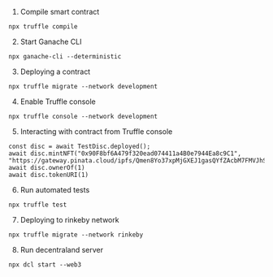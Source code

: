 1. Compile smart contract  
```
npx truffle compile
```

2. Start Ganache CLI  
```
npx ganache-cli --deterministic
```

3. Deploying a contract
```
npx truffle migrate --network development
```

4. Enable Truffle console
```
npx truffle console --network development
```

5. Interacting with contract from Truffle console
```
const disc = await TestDisc.deployed();
await disc.mintNFT("0x90F8bf6A479f320ead074411a4B0e7944Ea8c9C1", "https://gateway.pinata.cloud/ipfs/Qmen8Yo37xpMjGXEJ1gasQYfZAcbM7FMVJhSB6VSUXtMGr")
await disc.ownerOf(1)
await disc.tokenURI(1)
```

6. Run automated tests
```
npx truffle test
```

7. Deploying to rinkeby network
```
npx truffle migrate --network rinkeby
```

8. Run decentraland server
```
npx dcl start --web3
```

